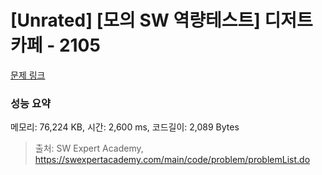 # [Unrated] [모의 SW 역량테스트] 디저트 카페 - 2105 

[문제 링크](https://swexpertacademy.com/main/code/problem/problemDetail.do?contestProbId=AV5VwAr6APYDFAWu) 

### 성능 요약

메모리: 76,224 KB, 시간: 2,600 ms, 코드길이: 2,089 Bytes



> 출처: SW Expert Academy, https://swexpertacademy.com/main/code/problem/problemList.do